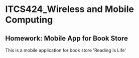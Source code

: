 # ITCS424_Wireless and Mobile Computing

## Homework: Mobile App for Book Store
This is a mobile application for book store 'Reading Is Life'


